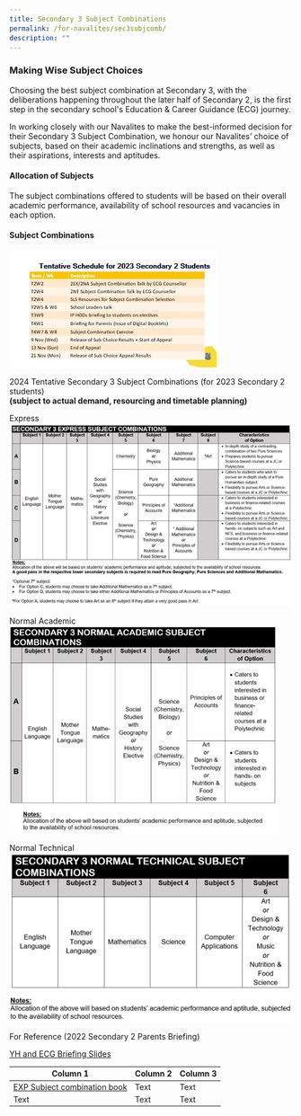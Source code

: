 ```yaml
---
title: Secondary 3 Subject Combinations
permalink: /for-navalites/sec3subjcomb/
description: ""
---
```

### Making Wise Subject Choices

Choosing the best subject combination at Secondary 3, with the deliberations happening throughout the later half of Secondary 2, is the first step in the secondary school's Education & Career Guidance (ECG) journey. 

In working closely with our Navalites to make the best-informed decision for their Secondary 3 Subject Combination, we honour our Navalites’ choice of subjects, based on their academic inclinations and strengths, as well as their aspirations, interests and aptitudes.

#### Allocation of Subjects
The subject combinations offered to students will be based on their overall academic performance, availability of school resources and vacancies in each option. 

#### Subject Combinations
![](/images/Su%20combi/Picture1.jpg)

         
2024 Tentative Secondary 3 Subject Combinations (for 2023 Secondary 2 students)  
**(subject to actual demand, resourcing and timetable planning)**

Express
![](/images/Picture5.jpg)

Normal Academic
![](/images/Picture6.png)

Normal Technical
![](/images/Picture7.png)

For Reference (2022 Secondary 2 Parents Briefing)

<a href="[YH and ECG Briefing Slides](/files/Su%20combi/YH%20and%20ECG%20Briefing%20Slides.pdf)">YH and ECG Briefing Slides</a>




| Column 1 | Column 2 | Column 3 |
| -------- | -------- | -------- |
| [EXP Subject combination book](/files/Su%20combi/EXP%20Subject%20combination%20book.pdf)   | Text     | Text     |
| Text     | Text     | Text     |
